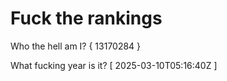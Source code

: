 # Fuck the rankings

Who the hell am I?
{ 13170284 }

What fucking year is it?
[ 2025-03-10T05:16:40Z ]

